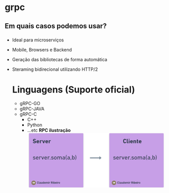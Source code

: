# grpc

## Em quais casos podemos usar?
###
- Ideal para microserviços
- Mobile, Browsers e Backend
- Geração das bibliotecas de forma automática
- Steraming bidirecional utilizando HTTP/2

  # Linguagens (Suporte oficial)
  - gRPC-GO
  - gRPC-JAVA
  - gRPC-C
      - C++
      - Python
      - ...etc
  **RPC ilustração**
![Servidor cliente](image/clientserver.png)
